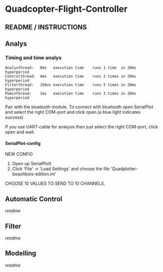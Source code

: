 # Quadcopter-Flight-Controller
## README / INSTRUCTIONS
## Analys
### Timing and time analys
```
Analysthread:   8ms   execution time    runs 1 time  in 20ms hyperperiod  
Controlthread:  4ms   execution time    runs 2 times in 20ms hyperperiod
Filterthread:   160us execution time    runs 5 times in 20ms hyperperiod  
Pwminthread:    1ms   execution time    runs 2 times in 20ms hyperperiod  
```
Pair with the bluetooth module.
To connect with bluetooth open SerialPlot and select the right COM-port and click open.(a blue light indicates success)

If you use UART-cable for analysis then just select the right COM-port, click open and wait.

#### SerialPlot-config
NEW CONFIG

1. Open up SerialPlott
2. Click 'File' -> 'Load Settings' and choose the file 'Quadplotter-beachbois-edition.ini'

CHOOSE 10 VALUES TO SEND TO 10 CHANNELS.

## Automatic Control
*readme*

## Filter
*readme*

## Modelling
*readme*
